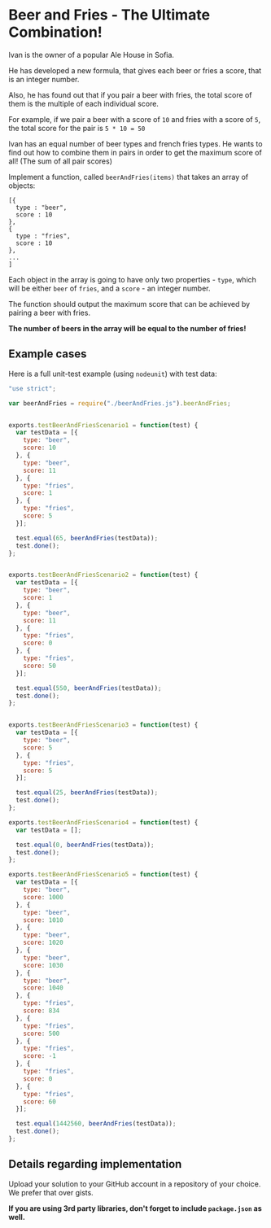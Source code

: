   # Beer and Fries - The Ultimate Combination!

  Ivan is the owner of a popular Ale House in Sofia.

  He has developed a new formula, that gives each beer or fries a score, that is an integer number.

  Also, he has found out that if you pair a beer with fries, the total score of them is the multiple of each individual score.

  For example, if we pair a beer with a score of `10` and fries with a score of `5`, the total score for the pair is `5 * 10 = 50`

  Ivan has an equal number of beer types and french fries types. He wants to find out how to combine them in pairs in order to get the maximum score of all! (The sum of all pair scores)

  Implement a function, called `beerAndFries(items)` that takes an array of objects:

  ```
  [{
    type : "beer",
    score : 10
  },
  {
    type : "fries",
    score : 10
  },
  ...
  ]
  ```

  Each object in the array is going to have only two properties - `type`, which will be either `beer` of `fries`, and a `score` - an integer number.

  The function should output the maximum score that can be achieved by pairing a beer with fries.

  __The number of beers in the array will be equal to the number of fries!__


  ## Example cases

  Here is a full unit-test example (using `nodeunit`) with test data:

  ```javascript
  "use strict";

  var beerAndFries = require("./beerAndFries.js").beerAndFries;


  exports.testBeerAndFriesScenario1 = function(test) {
    var testData = [{
      type: "beer",
      score: 10
    }, {
      type: "beer",
      score: 11
    }, {
      type: "fries",
      score: 1
    }, {
      type: "fries",
      score: 5
    }];

    test.equal(65, beerAndFries(testData));
    test.done();
  };


  exports.testBeerAndFriesScenario2 = function(test) {
    var testData = [{
      type: "beer",
      score: 1
    }, {
      type: "beer",
      score: 11
    }, {
      type: "fries",
      score: 0
    }, {
      type: "fries",
      score: 50
    }];

    test.equal(550, beerAndFries(testData));
    test.done();
  };


  exports.testBeerAndFriesScenario3 = function(test) {
    var testData = [{
      type: "beer",
      score: 5
    }, {
      type: "fries",
      score: 5
    }];

    test.equal(25, beerAndFries(testData));
    test.done();
  };

  exports.testBeerAndFriesScenario4 = function(test) {
    var testData = [];

    test.equal(0, beerAndFries(testData));
    test.done();
  };

  exports.testBeerAndFriesScenario5 = function(test) {
    var testData = [{
      type: "beer",
      score: 1000
    }, {
      type: "beer",
      score: 1010
    }, {
      type: "beer",
      score: 1020
    }, {
      type: "beer",
      score: 1030
    }, {
      type: "beer",
      score: 1040
    }, {
      type: "fries",
      score: 834
    }, {
      type: "fries",
      score: 500
    }, {
      type: "fries",
      score: -1
    }, {
      type: "fries",
      score: 0
    }, {
      type: "fries",
      score: 60
    }];

    test.equal(1442560, beerAndFries(testData));
    test.done();
  };
  ```

  ## Details regarding implementation

  Upload your solution to your GitHub account in a repository of your choice. We prefer that over gists.

  __If you are using 3rd party libraries, don't forget to include `package.json` as well.__
